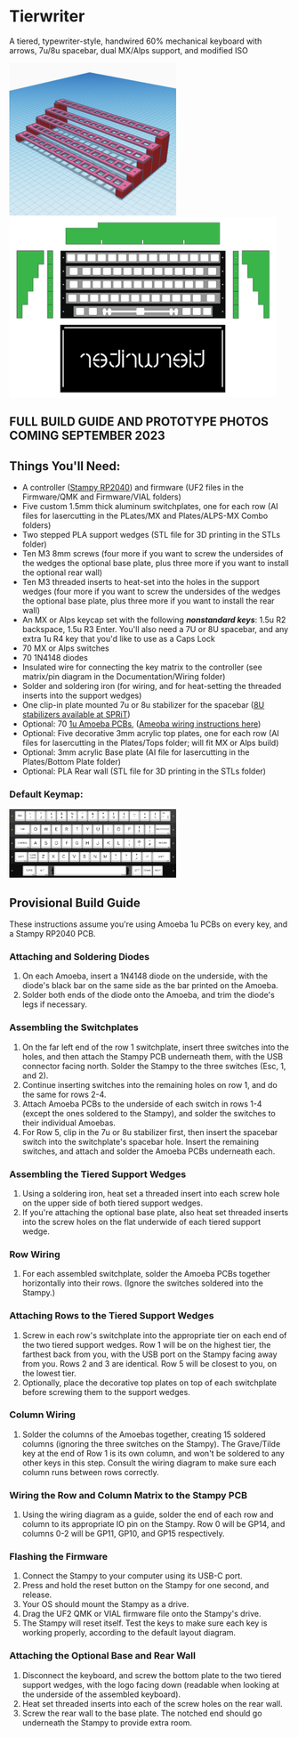 # Tierwriter

A tiered, typewriter-style, handwired 60% mechanical keyboard with arrows, 7u/8u spacebar, dual MX/Alps support, and modified ISO

<img src="https://github.com/jyuenger/Tierwriter/blob/9abbb466a296ae63d2cabd3b20eebf0fafaae6d2/documentation/Mockup.png" width="300"> <img src="https://github.com/jyuenger/Tierwriter/blob/main/Documentation/Build%20Guide%20Illustrations/Diagram.png" width="480">

## FULL BUILD GUIDE AND PROTOTYPE PHOTOS COMING SEPTEMBER 2023

## Things You'll Need:
- A controller ([Stampy RP2040](https://keeb.io/products/stampy-rp2040-usb-c-controller-board-for-handwiring)) and firmware (UF2 files in the Firmware/QMK and Firmware/VIAL folders)
- Five custom 1.5mm thick aluminum switchplates, one for each row (AI files for lasercutting in the PLates/MX and Plates/ALPS-MX Combo folders)
- Two stepped PLA support wedges (STL file for 3D printing in the STLs folder)
- Ten M3 8mm screws (four more if you want to screw the undersides of the wedges the optional base plate, plus three more if you want to install the optional rear wall)
- Ten M3 threaded inserts to heat-set into the holes in the support wedges (four more if you want to screw the undersides of the wedges the optional base plate, plus three more if you want to install the rear wall)
- An MX or Alps keycap set with the following ***nonstandard keys***: 1.5u R2 backspace, 1.5u R3 Enter. You'll also need a 7U or 8U spacebar, and any extra 1u R4 key that you'd like to use as a Caps Lock
- 70 MX or Alps switches
- 70 1N4148 diodes
- Insulated wire for connecting the key matrix to the controller (see matrix/pin diagram in the Documentation/Wiring folder)
- Solder and soldering iron (for wiring, and for heat-setting the threaded inserts into the support wedges)
- One clip-in plate mounted 7u or 8u stabilizer for the spacebar ([8U stabilizers available at SPRiT](https://www.spritdesigns.com/product-page/stabilizers))
- Optional: 70 [1u Amoeba PCBs](https://keeb.io/products/amoeba-single-switch-pcbs), ([Ameoba wiring instructions here](https://github.com/mtl/keyboard-pcbs/blob/master/svg/instructions.svg))
- Optional: Five decorative 3mm acrylic top plates, one for each row (AI files for lasercutting in the Plates/Tops folder; will fit MX or Alps build)
- Optional: 3mm acrylic Base plate (AI file for lasercutting in the Plates/Bottom Plate folder)
- Optional: PLA Rear wall (STL file for 3D printing in the STLs folder)

### Default Keymap:
<img src="https://github.com/jyuenger/Tierwriter/blob/main/Documentation/Build%20Guide%20Illustrations/Default%20Keymap.png" width=300>

## Provisional Build Guide

These instructions assume you're using Amoeba 1u PCBs on every key, and a Stampy RP2040 PCB.

### Attaching and Soldering Diodes

1. On each Amoeba, insert a 1N4148 diode on the underside, with the diode's black bar on the same side as the bar printed on the Amoeba.
2. Solder both ends of the diode onto the Amoeba, and trim the diode's legs if necessary.

### Assembling the Switchplates

1. On the far left end of the row 1 switchplate, insert three switches into the holes, and then attach the Stampy PCB underneath them, with the USB connector facing north. Solder the Stampy to the three switches (Esc, 1, and 2).
2. Continue inserting switches into the remaining holes on row 1, and do the same for rows 2-4.
3. Attach Amoeba PCBs to the underside of each switch in rows 1-4 (except the ones soldered to the Stampy), and solder the switches to their individual Amoebas.
4. For Row 5, clip in the 7u or 8u stabilizer first, then insert the spacebar switch into the switchplate's spacebar hole. Insert the remaining switches, and attach and solder the Amoeba PCBs underneath each.

### Assembling the Tiered Support Wedges

1. Using a soldering iron, heat set a threaded insert into each screw hole on the upper side of both tiered support wedges.
2. If you're attaching the optional base plate, also heat set threaded inserts into the screw holes on the flat underwide of each tiered support wedge.

### Row Wiring

1. For each assembled switchplate, solder the Amoeba PCBs together horizontally into their rows. (Ignore the switches soldered into the Stampy.)

### Attaching Rows to the Tiered Support Wedges

1. Screw in each row's switchplate into the appropriate tier on each end of the two tiered support wedges. Row 1 will be on the highest tier, the farthest back from you, with the USB port on the Stampy facing away from you. Rows 2 and 3 are identical. Row 5 will be closest to you, on the lowest tier.
2. Optionally, place the decorative top plates on top of each switchplate before screwing them to the support wedges.

### Column Wiring

1. Solder the columns of the Amoebas together, creating 15 soldered columns (ignoring the three switches on the Stampy). The Grave/Tilde key at the end of Row 1 is its own column, and won't be soldered to any other keys in this step. Consult the wiring diagram to make sure each column runs between rows correctly.

### Wiring the Row and Column Matrix to the Stampy PCB

1. Using the wiring diagram as a guide, solder the end of each row and column to its appropriate IO pin on the Stampy. Row 0 will be GP14, and columns 0-2 will be GP11, GP10, and GP15 respectively.

### Flashing the Firmware

1. Connect the Stampy to your computer using its USB-C port.
2. Press and hold the reset button on the Stampy for one second, and release.
3. Your OS should mount the Stampy as a drive.
4. Drag the UF2 QMK or VIAL firmware file onto the Stampy's drive.
5. The Stampy will reset itself. Test the keys to make sure each key is working properly, according to the default layout diagram.

### Attaching the Optional Base and Rear Wall

1. Disconnect the keyboard, and screw the bottom plate to the two tiered support wedges, with the logo facing down (readable when looking at the underside of the assembled keyboard).
2. Heat set threaded inserts into each of the screw holes on the rear wall.
3. Screw the rear wall to the base plate. The notched end should go underneath the Stampy to provide extra room.
